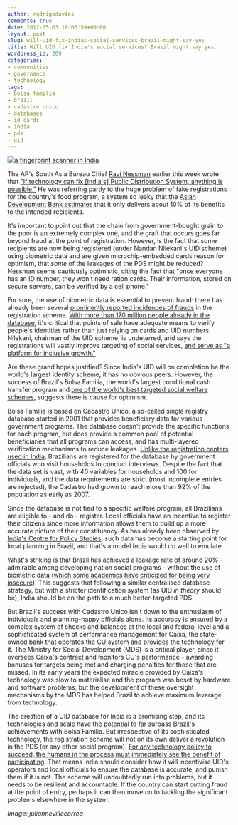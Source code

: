 ```yaml
---
author: rodrigodavies
comments: true
date: 2012-05-03 18:06:59+00:00
layout: post
slug: will-uid-fix-indias-social-services-brazil-might-say-yes
title: Will UID fix India's social services? Brazil might say yes.
wordpress_id: 209
categories:
- communities
- governance
- technology
tags:
- bolsa familia
- brazil
- cadastro unico
- databases
- id cards
- india
- pds
- uid
---
```


[![a fingerprint scanner in India](http://rodrigodavies.com/blog/wp-content/uploads/2012/05/india_uid.jpg)](http://www.flickr.com/photos/juliancorrea/)


The AP's South Asia Bureau Chief [Ravi Nessman](http://twitter.com/ravinessman) earlier this week wrote that ["if technology can fix [India's] Public Distribution System, anything is possible."](http://www.sfgate.com/cgi-bin/article.cgi?f=/n/a/2012/04/28/international/i050103D43.DTL&ao=2#ixzz1tp5ZClog) He was referring partly to the huge problem of fake registrations for the country's food program, a system so leaky that the [Asian Development Bank estimates](http://www.adb.org/sites/default/files/pub/2010/economics-wp221.pdf) that it only delivers about 10% of its benefits to the intended recipients.

It's important to point out that the chain from government-bought grain to the poor is an extremely complex one, and the graft that occurs goes far beyond fraud at the point of registration. However, is the fact that some recipients are now being registered (under Nandan Nilekani's UID scheme) using biometric data and are given microchip-embedded cards reason for optimism, that _some_ of the leakages of the PDS might be reduced? Nessman seems cautiously optimistic, citing the fact that "once everyone has an ID number, they won't need ration cards. Their information, stored on secure servers, can be verified by a cell phone."

For sure, the use of biometric data is essential to prevent fraud: there has already been several [prominently reported incidences of frauds](http://indiatoday.intoday.in/story/headlines-today-exposes-uid-fraud-in-delhi/1/170400.html) in the registration scheme. [With more than 170 million people already in the database](http://blogs.wsj.com/indiarealtime/2012/04/24/study-shows-unique-ids-reach-to-indias-poor/), it's critical that points of sale have adequate means to verify people's identities rather than just relying on cards and UID numbers. Nilekani, chairman of the UID scheme, is undeterred, and says the registrations will vastly improve targeting of social services, [and serve as "a platform for inclusive growth."](http://www.eindiadiary.com/content/uid-platform-build-inclusive-growth-nandan-nilekani)

Are these grand hopes justified? Since India's UID will on completion be the world's largest identity scheme, it has no obvious peers. However, the success of Brazil's Bolsa Familia, the world's largest conditional cash transfer program and [one of the world's best targeted social welfare schemes](http://siteresources.worldbank.org/SOCIALPROTECTION/Resources/0527.pdf), suggests there is cause for optimism.

Bolsa Familia is based on Cadastro Unico, a so-called single registry database started in 2001 that provides beneficiary data for various government programs. The database doesn't provide the specific functions for each program, but does provide a common pool of potential beneficiaries that all programs can access, and has multi-layered verification mechanisms to reduce leakages. [Unlike the registration centers used in India](http://uidai.gov.in/index.php?option=com_content&view=article&id=157&Itemid=108), Brazilians are registered for the database by government officials who visit households to conduct interviews. Despite the fact that the data set is vast, with 40 variables for households and 100 for individuals, and the data requirements are strict (most incomplete entries are rejected), the Cadastro had grown to reach more than 92% of the population as early as 2007.

Since the database is not tied to a specific welfare program, all Brazilians are eligible to - and do - register. Local officials have an incentive to register their citizens since more information allows them to build up a more accurate picture of their constituency. As has already been observed by [India's Centre for Policy Studies](indiagovernance.gov.in/files/FomeZero_India-pdf.pdf), such data has become a starting point for local planning in Brazil, and that's a model India would do well to emulate.

What's striking is that Brazil has achieved a leakage rate of around 20% - admirable among developing nation social programs - without the use of biometric data ([which some academics have criticized for being very insecure](http://queensu.academia.edu/DavidMurakamiWood/Papers/1146416/Empowerment_or_repression_Opening_up_questions_of_identification_and_surveillance_in_Brazil_through_a_case_of_identity_fraud)). This suggests that following a similar centralised database strategy, but with a stricter identification system (as UID _in theory_ should be), India should be on the path to a much better-targeted PDS.

But Brazil's success with Cadastro Unico isn't down to the enthusiasm of individuals and planning-happy officials alone. Its accuracy is ensured by a complex system of checks and balances at the local and federal level and a sophisticated system of performance management for Caixa, the state-owned bank that operates the CU system and provides the technology for it. The Ministry for Social Development (MDS) is a critical player, since it oversees Caixa's contract and monitors CU's performance - awarding bonuses for targets being met and charging penalties for those that are missed. In its early years the expected miracle provided by Caixa's technology was slow to materialise and the program was beset by hardware and software problems, but the development of these oversight mechanisms by the MDS has helped Brazil to achieve maximum leverage from technology.

The creation of a UID database for India is a promising step, and its technologies and scale have the potential to far surpass Brazil's achievements with Bolsa Familia. But irrespective of its sophisticated technology, the registration scheme will not on its own deliver a revolution in the PDS (or any other social program). [For any technology policy to succeed, the humans in the process must immediately see the benefit of participating](http://india.blogs.nytimes.com/2012/04/23/the-cookstove-conundrum/?src=tp). That means India should consider how it will incentivise UID's operators and local officials to ensure the database is accurate, and punish them if it is not. The scheme will undoubtedly run into problems, but it needs to be resilient and accountable. If the country can start cutting fraud at the point of entry, perhaps it can then move on to tackling the significant problems elsewhere in the system.

_Image: juliannevillecorrea_
